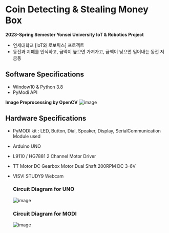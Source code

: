 # Coin Detecting & Stealing Money Box
  **2023-Spring Semester Yonsei University**
  **IoT & Robotics Project**
  
  * 연세대학교 [IoT와 로보틱스] 프로젝트
  * 동전과 지폐를 인식하고, 금액이 높으면 가져가고, 금액이 낮으면 밀어내는 동전 저금통

## Software Specifications
  - Window10 & Python 3.8
  - PyModi API
 
 **Image Preprocessing by OpenCV**
 ![image](https://github.com/dn0908/CoinStealingBox/assets/94898107/8660818a-3541-4533-9fc9-e316274fee85)

## Hardware Specifications
- PyMODI kit : LED, Button, Dial, Speaker, Display, SerialCommunication Module used
- Arduino UNO
- L9110 / HG7881 2 Channel Motor Driver
- TT Motor DC Gearbox Motor Dual Shaft 200RPM DC 3-6V
- VISVI STUDY9 Webcam
  
  ### Circuit Diagram for UNO
    ![image](https://github.com/dn0908/CoinStealingBox/assets/94898107/d7042f6c-d2d6-4685-a8b4-8a263863ba20)

  ### Circuit Diagram for MODI
    ![image](https://github.com/dn0908/CoinStealingBox/assets/94898107/65a91ab4-e5b1-414c-b0a1-f0d146d108b4)



